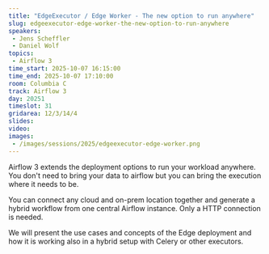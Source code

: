 ```yaml
---
title: "EdgeExecutor / Edge Worker - The new option to run anywhere"
slug: edgeexecutor-edge-worker-the-new-option-to-run-anywhere
speakers:
 - Jens Scheffler
 - Daniel Wolf
topics:
 - Airflow 3
time_start: 2025-10-07 16:15:00
time_end: 2025-10-07 17:10:00
room: Columbia C
track: Airflow 3
day: 20251
timeslot: 31
gridarea: 12/3/14/4 
slides:
video: 
images:
 - /images/sessions/2025/edgeexecutor-edge-worker.png
---
```


Airflow 3 extends the deployment options to run your workload anywhere. You don't need to bring your data to airflow but you can bring the execution where it needs to be.

You can connect any cloud and on-prem location together and generate a hybrid workflow from one central Airflow instance. Only a HTTP connection is needed.

We will present the use cases and concepts of the Edge deployment and how it is working also in a hybrid setup with Celery or other executors.